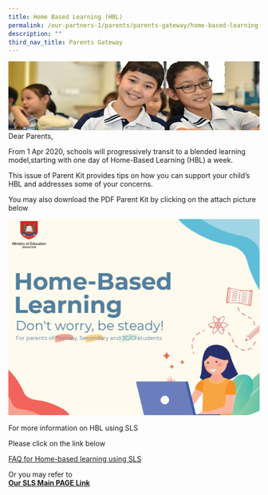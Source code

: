 ```yaml
---
title: Home Based Learning (HBL)
permalink: /our-partners-1/parents/parents-gateway/home-based-learning-hbl/
description: ""
third_nav_title: Parents Gateway
---
```

![](/images/Website%20Banners%20Subpage/948x260%20masterhead%20-%20Our%20Partners3.jpg)
Dear Parents,

From 1 Apr 2020, schools will progressively transit to a blended learning model,starting with one day of Home-Based Learning (HBL) a week.  

This issue of Parent Kit provides tips on how you can support your child’s HBL and addresses some of your concerns.  

You may also download the PDF Parent Kit by clicking on the attach picture below

<p><a href="/files/Resource%20Kit%20-%20HBL.pdf">
<img src="/images/HBL%20Main%20Page%201.png">
</a></p>


For more information on HBL using SLS   

Please click on the link below


[FAQ for Home-based learning using SLS](/files/FAQs%20for%20HBL_Using%20SLS.pdf)


Or you may refer to  
[**Our SLS Main PAGE Link**](https://staging.d3ud1e33ljueqf.amplifyapp.com/at-learning-at-pei-hwa/home-based-learning-hbl/student-learning-space-sls/)